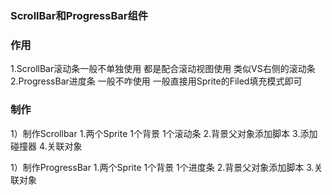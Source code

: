 ### ScrollBar和ProgressBar组件
### 作用
1.ScrollBar滚动条一般不单独使用 都是配合滚动视图使用 类似VS右侧的滚动条
2.ProgressBar进度条 一般不咋使用   一般直接用Sprite的Filed填充模式即可

### 制作
1）制作Scrollbar
1.两个Sprite 1个背景 1个滚动条
2.背景父对象添加脚本
3.添加碰撞器
4.关联对象

1）制作ProgressBar
1.两个Sprite 1个背景 1个进度条
2.背景父对象添加脚本
3.关联对象
